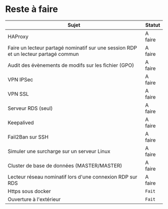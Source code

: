 # Reste à faire 
| Sujet  | Statut |
| ------------- | ------------- |
| HAProxy  | A faire  |
| Faire un lecteur partagé nominatif sur une session RDP et un lecteur partagé commun  | A faire  |
| Audit des évènements de modifs sur les fichier (GPO)  | A faire  |
| VPN IPSec  | A faire  |
| VPN SSL  | A faire  |
| Serveur RDS (seul)  | A faire  |
| Keepalived  | A faire  |
| Fail2Ban sur SSH  | A faire  |
| Simuler une surcharge sur un serveur Linux  | A faire  |
| Cluster de base de données (MASTER/MASTER)  | A faire  |
| Lecteur réseau nominatif lors d'une connexion RDP sur RDS  | A faire  |
| Https sous docker  | <code>Fait</code>  |
| Ouverture à l'extérieur  | <code>Fait</code>  |

